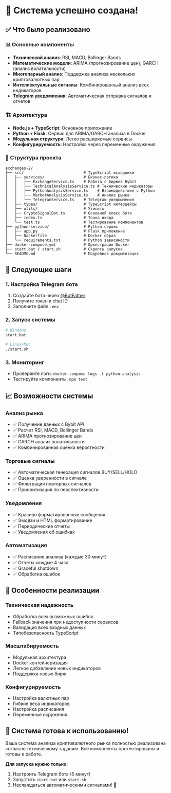 # 🚀 Система успешно создана!

## ✅ Что было реализовано

### 📊 Основные компоненты
- **Технический анализ**: RSI, MACD, Bollinger Bands
- **Математические модели**: ARIMA (прогнозирование цен), GARCH (анализ волатильности)
- **Многопарный анализ**: Поддержка анализа нескольких криптовалютных пар
- **Интеллектуальные сигналы**: Комбинированный анализ всех индикаторов
- **Telegram уведомления**: Автоматическая отправка сигналов и отчетов

### 🏗 Архитектура
- **Node.js + TypeScript**: Основное приложение
- **Python + Flask**: Сервис для ARIMA/GARCH анализа в Docker
- **Модульная структура**: Легко расширяемые сервисы
- **Конфигурируемость**: Настройка через переменные окружения

### 📁 Структура проекта
```
exchanges-2/
├── src/                          # TypeScript исходники
│   ├── services/                 # Бизнес-логика
│   │   ├── ExchangeService.ts    # Работа с биржей Bybit
│   │   ├── TechnicalAnalysisService.ts # Технические индикаторы
│   │   ├── PythonAnalysisService.ts    # Взаимодействие с Python
│   │   ├── MarketAnalysisService.ts    # Анализ рынка
│   │   └── TelegramService.ts    # Telegram уведомления
│   ├── types/                    # TypeScript интерфейсы
│   ├── utils/                    # Утилиты
│   ├── CryptoSignalBot.ts        # Основной класс бота
│   ├── index.ts                  # Точка входа
│   └── test.ts                   # Тестирование компонентов
├── python-service/               # Python сервис
│   ├── app.py                    # Flask приложение
│   ├── Dockerfile                # Docker образ
│   └── requirements.txt          # Python зависимости
├── docker-compose.yml            # Оркестрация Docker
├── start.bat / start.sh          # Скрипты запуска
└── README.md                     # Подробная документация
```

## 🔧 Следующие шаги

### 1. Настройка Telegram бота
1. Создайте бота через [@BotFather](https://t.me/botfather)
2. Получите токен и chat ID
3. Заполните файл `.env`

### 2. Запуск системы
```bash
# Windows
start.bat

# Linux/Mac
./start.sh
```

### 3. Мониторинг
- Проверяйте логи: `docker-compose logs -f python-analysis`
- Тестируйте компоненты: `npm test`

## 📈 Возможности системы

### Анализ рынка
- ✅ Получение данных с Bybit API
- ✅ Расчет RSI, MACD, Bollinger Bands
- ✅ ARIMA прогнозирование цен
- ✅ GARCH анализ волатильности
- ✅ Комбинированная оценка вероятности

### Торговые сигналы
- ✅ Автоматическая генерация сигналов BUY/SELL/HOLD
- ✅ Оценка уверенности в сигнале
- ✅ Фильтрация повторных сигналов
- ✅ Приоритизация по перспективности

### Уведомления
- ✅ Красиво форматированные сообщения
- ✅ Эмодзи и HTML форматирование
- ✅ Периодические отчеты
- ✅ Уведомления об ошибках

### Автоматизация
- ✅ Расписание анализа (каждые 30 минут)
- ✅ Отчеты каждые 4 часа
- ✅ Graceful shutdown
- ✅ Обработка ошибок

## 🎯 Особенности реализации

### Техническая надежность
- Обработка всех возможных ошибок
- Fallback значения при недоступности сервисов
- Валидация всех входных данных
- Типобезопасность TypeScript

### Масштабируемость
- Модульная архитектура
- Docker контейнеризация
- Легкое добавление новых индикаторов
- Поддержка новых бирж

### Конфигурируемость
- Настройка валютных пар
- Гибкие веса индикаторов
- Настройка расписания
- Переменные окружения

## 🚀 Система готова к использованию!

Ваша система анализа криптовалютного рынка полностью реализована согласно техническому заданию. Все компоненты протестированы и готовы к работе.

**Для запуска нужно только:**
1. Настроить Telegram бота (5 минут)
2. Запустить `start.bat` или `start.sh`
3. Наслаждаться автоматическими сигналами! 🎉
